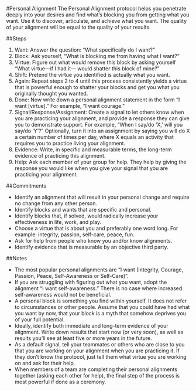 #Personal Alignment
The Personal Alignment protocol helps you penetrate deeply into your desires and find what’s blocking you from getting what you want. Use it to discover, articulate, and achieve what you want. The quality of your alignment will be equal to the quality of your results.

##Steps
1. Want: Answer the question: “What specifically do I want?”
2. Block: Ask yourself, “What is blocking me from having what I want?”
3. Virtue: Figure out what would remove this block by asking yourself “What virtue—if I had it— would shatter this block of mine?”
4. Shift: Pretend the virtue you identified is actually what you want.
5. Again: Repeat steps 2 to 4 until this process consistently yields a virtue that is powerful enough to shatter your blocks and get you what you originally thought you wanted.
6. Done: Now write down a personal alignment statement in the form “I want \[virtue\].” For example, “I want courage.”
7. Signal/Response/Assignment: Create a signal to let others know when you are practicing your alignment, and provide a response they can give you to demonstrate support. For example, “When I say/do ‘X,’ will you say/do ‘Y’?” Optionally, turn it into an assignment by saying you will do X a certain number of times per day, where X equals an activity that requires you to practice living your alignment.
8. Evidence: Write, in specific and measurable terms, the long-term evidence of practicing this alignment.
9. Help: Ask each member of your group for help. They help by giving the response you would like when you give your signal that you are practicing your alignment.

##Commitments
* Identify an alignment that will result in your personal change and require no change from any other person.
* Identify blocks and wants that are specific and personal.
* Identify blocks that, if solved, would radically increase your effectiveness in life, work, and play.
* Choose a virtue that is about you and preferably one word long. For example: integrity, passion,
self-care, peace, fun.
* Ask for help from people who know you and/or know alignments.
* Identify evidence that is measurable by an objective third party.

##Notes
* The most popular personal alignments are “I want (Integrity, Courage, Passion, Peace, Self-Awareness or Self-Care)”.
* If you are struggling with figuring out what you want, adopt the alignment “I want self-awareness.” There is no case where increased self-awareness would not be beneficial.
* A personal block is something you find within yourself. It does not refer to circumstances or other people. Assume that you could have had what you want by now, that your block is a myth that somehow deprives you of your full potential.
* Ideally, identify both immediate and long-term evidence of your alignment. Write down results that start now (or very soon), as well as results you’ll see at least five or more years in the future.
* As a default signal, tell your teammates or others who are close to you that you are working on your alignment when you are practicing it. If they don’t know the protocol, just tell them what virtue you are working on and ask for their help.
* When members of a team are completing their personal alignments together (asking each other for help), the final step of the process is most powerful if done as a ceremony.